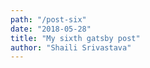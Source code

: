 ```yaml
---
path: "/post-six"
date: "2018-05-28"
title: "My sixth gatsby post"
author: "Shaili Srivastava"
---
```

